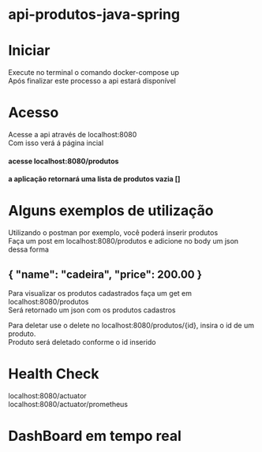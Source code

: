 # api-produtos-java-spring

# Iniciar
 Execute no terminal o comando docker-compose up  
 Após finalizar este processo a api estará disponível

# Acesso
 Acesse a api através de localhost:8080  
 Com isso verá á página incial

#### acesse localhost:8080/produtos   
#### a aplicação retornará uma lista de produtos vazia []  

# Alguns exemplos de utilização

 Utilizando o postman por exemplo, você poderá inserir produtos   
 Faça um post em localhost:8080/produtos e adicione no body um json dessa forma   
## { "name": "cadeira", "price": 200.00 }

 Para visualizar os produtos cadastrados faça um get em localhost:8080/produtos   
 Será retornado um json com os produtos cadastros   

 Para deletar use o delete no localhost:8080/produtos/{id}, insira o id de um produto.   
 Produto será deletado conforme o id inserido   
 
# Health Check
 localhost:8080/actuator   
 localhost:8080/actuator/prometheus   
 
# DashBoard em tempo real

